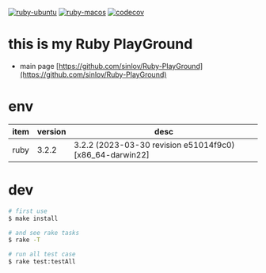 [![ruby-ubuntu](https://github.com/sinlov/Ruby-PlayGround/actions/workflows/ruby-ubuntu.yml/badge.svg)](https://github.com/sinlov/Ruby-PlayGround/actions/workflows/ruby-ubuntu.yml)
[![ruby-macos](https://github.com/sinlov/Ruby-PlayGround/actions/workflows/ruby-mac.yml/badge.svg)](https://github.com/sinlov/Ruby-PlayGround/actions/workflows/ruby-mac.yml)
[![codecov](https://codecov.io/gh/sinlov/Ruby-PlayGround/branch/main/graph/badge.svg)](https://codecov.io/gh/sinlov/Ruby-PlayGround)

# this is my Ruby PlayGround

- main page [https://github.com/sinlov/Ruby-PlayGround](https://github.com/sinlov/Ruby-PlayGround)

# env

| item | version | desc                                                     |
|------|---------|----------------------------------------------------------|
| ruby | 3.2.2   | 3.2.2 (2023-03-30 revision e51014f9c0) [x86_64-darwin22] |

# dev

```bash
# first use
$ make install

# and see rake tasks
$ rake -T

# run all test case
$ rake test:testAll
```